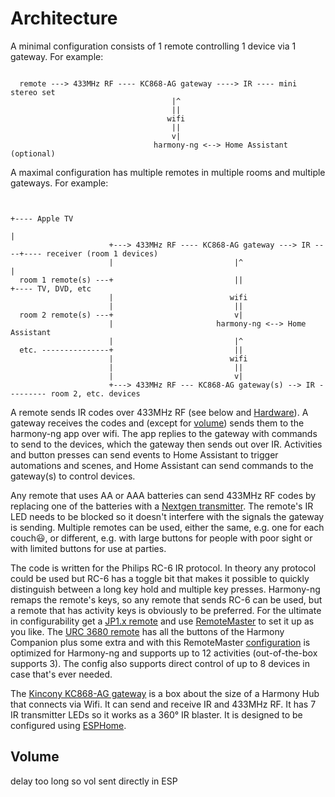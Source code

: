 # Architecture

A minimal configuration consists of 1 remote controlling 1 device via 1 gateway.  For example:

```

  remote ---> 433MHz RF ---- KC868-AG gateway ----> IR ---- mini stereo set
                                    |^
                                    ||
                                   wifi
                                    ||
                                    v|
                                harmony-ng <--> Home Assistant (optional)

```

A maximal configuration has multiple remotes in multiple rooms and multiple gateways.  For example:

```

                                                                        +---- Apple TV
                                                                        |
                      +---> 433MHz RF ---- KC868-AG gateway ---> IR ----+---- receiver (room 1 devices)
                      |                           |^                    |
  room 1 remote(s) ---+                           ||                    +---- TV, DVD, etc
                      |                          wifi
                      |                           ||
  room 2 remote(s) ---+                           v|
                      |                       harmony-ng <--> Home Assistant
                      |                           |^
  etc. ---------------+                           ||
                      |                          wifi
                      |                           ||
                      |                           v|
                      +---> 433MHz RF --- KC868-AG gateway(s) --> IR --------- room 2, etc. devices

```

A remote sends IR codes over 433MHz RF (see below and [Hardware](docs/hardware.md)).  A gateway receives the codes and (except for [volume](#volume)) sends them to the harmony-ng app over wifi.  The app replies to the gateway with commands to send to the devices, which the gateway then sends out over IR.  Activities and button presses can send events to Home Assistant to trigger automations and scenes, and Home Assistant can send commands to the gateway(s) to control devices.

Any remote that uses AA or AAA batteries can send 433MHz RF codes by replacing one of the batteries with a [Nextgen transmitter](https://nextgen.us/product/remote-extender-plus-rf-transmitter-433-mhz/).  The remote's IR LED needs to be blocked so it doesn't interfere with the signals the gateway is sending.  Multiple remotes can be used, either the same, e.g. one for each couch😃, or different, e.g. with large buttons for people with poor sight or with limited buttons for use at parties.

The code is written for the Philips RC-6 IR protocol.  In theory any protocol could be used but RC-6 has a toggle bit that makes it possible to quickly distinguish between a long key hold and multiple key presses.  Harmony-ng remaps the remote's keys, so any remote that sends RC-6 can be used, but a remote that has activity keys is obviously to be preferred.  For the ultimate in configurability get a [JP1.x remote](http://www.hifi-remote.com/wiki/index.php/JP1_-_Just_How_Easy_Is_It) and use [RemoteMaster](https://sourceforge.net/projects/controlremote) to set it up as you like.  The [URC 3680 remote](https://www.oneforall.com/en-us/universal-remotes/urc-3680-essential-8-antimicrobial-remote-control) has all the buttons of the Harmony Companion plus some extra
and with this RemoteMaster [configuration](/remotemaster) is optimized for Harmony-ng and supports up to 12 activities (out-of-the-box supports 3).  The config also supports direct control of up to 8 devices in case that's ever needed.

The [Kincony KC868-AG gateway](https://www.kincony.com/esp32-rf-ir-gateway.html) is a box about the size of a Harmony Hub that connects via Wifi.  It can send and receive IR and 433MHz RF.  It has 7 IR transmitter LEDs so it works as a 360&deg; IR blaster.
It is designed to be configured using [ESPHome](https://esphome.io/index.html).

## Volume

delay too long so vol sent directly in ESP



